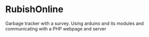 # RubishOnline

Garbage tracker with a survey. Using arduino and its modules and communicating with a PHP webpage and server
